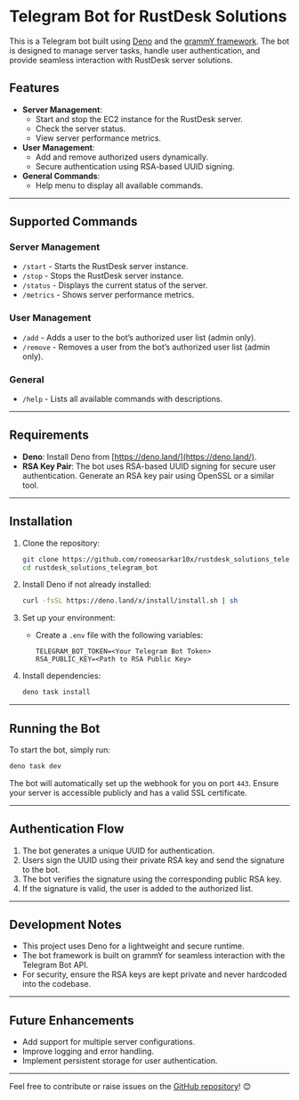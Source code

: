 # Telegram Bot for RustDesk Solutions

This is a Telegram bot built using [Deno](https://deno.land/) and the [grammY framework](https://grammy.dev/). The bot
is designed to manage server tasks, handle user authentication, and provide seamless interaction with RustDesk server
solutions.

## Features

- **Server Management**:
  - Start and stop the EC2 instance for the RustDesk server.
  - Check the server status.
  - View server performance metrics.
- **User Management**:
  - Add and remove authorized users dynamically.
  - Secure authentication using RSA-based UUID signing.
- **General Commands**:
  - Help menu to display all available commands.

---

## Supported Commands

### Server Management

- `/start` - Starts the RustDesk server instance.
- `/stop` - Stops the RustDesk server instance.
- `/status` - Displays the current status of the server.
- `/metrics` - Shows server performance metrics.

### User Management

- `/add` - Adds a user to the bot’s authorized user list (admin only).
- `/remove` - Removes a user from the bot’s authorized user list (admin only).

### General

- `/help` - Lists all available commands with descriptions.

---

## Requirements

- **Deno**: Install Deno from [https://deno.land/](https://deno.land/).
- **RSA Key Pair**: The bot uses RSA-based UUID signing for secure user authentication. Generate an RSA key pair using
  OpenSSL or a similar tool.

---

## Installation

1. Clone the repository:
   ```bash
   git clone https://github.com/romeosarkar10x/rustdesk_solutions_telegram_bot.git
   cd rustdesk_solutions_telegram_bot
   ```

2. Install Deno if not already installed:
   ```bash
   curl -fsSL https://deno.land/x/install/install.sh | sh
   ```

3. Set up your environment:
   - Create a `.env` file with the following variables:
     ```env
     TELEGRAM_BOT_TOKEN=<Your Telegram Bot Token>
     RSA_PUBLIC_KEY=<Path to RSA Public Key>
     ```

4. Install dependencies:
   ```bash
   deno task install
   ```

---

## Running the Bot

To start the bot, simply run:

```bash
deno task dev
```

The bot will automatically set up the webhook for you on port `443`. Ensure your server is accessible publicly and has a
valid SSL certificate.

---

## Authentication Flow

1. The bot generates a unique UUID for authentication.
2. Users sign the UUID using their private RSA key and send the signature to the bot.
3. The bot verifies the signature using the corresponding public RSA key.
4. If the signature is valid, the user is added to the authorized list.

---

## Development Notes

- This project uses Deno for a lightweight and secure runtime.
- The bot framework is built on grammY for seamless interaction with the Telegram Bot API.
- For security, ensure the RSA keys are kept private and never hardcoded into the codebase.

---

## Future Enhancements

- Add support for multiple server configurations.
- Improve logging and error handling.
- Implement persistent storage for user authentication.

---

Feel free to contribute or raise issues on the
[GitHub repository](https://github.com/romeosarkar10x/rustdesk_solutions_telegram_bot.git)! 😊
